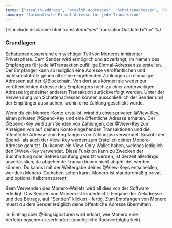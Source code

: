 ```yaml
---
terms: ["stealth-address", "stealth-addresses", "Schattenadressen", "Schattenadresse"]
summary: "Automatische Einmal-Adresse für jede Transaktion"
---
```


{% include disclaimer.html translated="yes" translationOutdated="no" %}
### Grundlagen

Schattenadressen sind ein wichtiger Teil von Moneros inhärenter Privatsphäre. Dem Sender wird ermöglich und abverlangt, im Namen des Empfängers für jede @Transaktion zufällige Einmal-Adressen zu erstellen. Der Empfänger kann so lediglich eine Adresse veröffentlichen und nichtsdestotrotz gehen all seine eingehenden Zahlungen an einmalige Adressen auf der @Blockchain. Von dort aus können sie weder zur veröffentlichten Adresse des Empfängers noch zu einer anderweitigen Adresse irgendeiner anderen Transaktion zurückverfolgt werden. Unter der Verwendung von Schattenadressen können ausschließlich der Sender und der Empfänger ausmachen, wohin eine Zahlung geschickt wurde.

Wenn du ein Monero-Konto erstellst, wirst du einen privaten @View-Key, einen privaten @Spend-Key und eine öffentliche Adresse erhalten. Der @Spend-Key wird zum Senden von Zahlungen, der @View-Key zum Anzeigen von auf deinem Konto eingehenden Transaktionen und die öffentliche Adresse zum Empfangen von Zahlungen verwendet. Sowohl der Spend- als auch der View-Key werden zum Erstellen deiner Monero-Adresse genutzt. Du kannst ein View-Only-Wallet haben, welches lediglich den @View-Key verwendet. Diese Funktion kann zu Zwecken der Buchhaltung oder Betriebsprüfung genutzt werden, ist derzeit allerdings unverlässlich, da abgehende Transaktionen nicht abgebildet werden können. Du kannst mit der Weitergabe deines @View-Keys entscheiden, wer dein Monero-Guthaben sehen kann. Monero ist standardmäßig privat und optional halbtransparent!

Beim Verwenden des Monero-Wallets wird all dies von der Software erledigt. Das Senden von Monero ist kinderleicht: Eingabe der Zieladresse und des Betrags, auf "Senden" klicken - fertig. Zum Empfangen von Monero musst du dem Sender lediglich deine öffentliche Adresse übermitteln.

Im Eintrag über @Ringsignaturen wird erklärt, wie Monero eine Verfolgungschronik verhindert (unmögliche Rückverfolgbarkeit).
